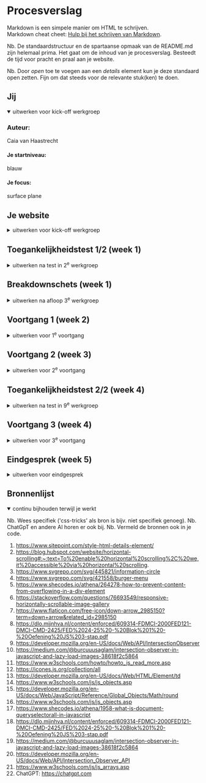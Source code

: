 # Procesverslag
Markdown is een simpele manier om HTML te schrijven.  
Markdown cheat cheet: [Hulp bij het schrijven van Markdown](https://github.com/adam-p/markdown-here/wiki/Markdown-Cheatsheet).

Nb. De standaardstructuur en de spartaanse opmaak van de README.md zijn helemaal prima. Het gaat om de inhoud van je procesverslag. Besteedt de tijd voor pracht en praal aan je website.

Nb. Door *open* toe te voegen aan een *details* element kun je deze standaard open zetten. Fijn om dat steeds voor de relevante stuk(ken) te doen.


## Jij

<details open>
  <summary>uitwerken voor kick-off werkgroep</summary>

  ### Auteur:
  Caia van Haastrecht

  #### Je startniveau:
  blauw

  #### Je focus:
  surface plane
 
</details>


## Je website

<details>
  <summary>uitwerken voor kick-off werkgroep</summary>

  ### Je opdracht:
  https://www.hellofresh.nl/?redirectLinkError=1&email=cpvh05%40protonmail.com 

  #### Screenshot(s) van de eerste pagina (small screen): 
  Homepagina 
  <img src="readme-images/hf-home.JPG" width="375px" alt="De homepagina van de hello fresh website">

  #### Screenshot(s) van de tweede pagina (small screen):
  receptenpagina
  <img src="readme-images/scherm2.JPG" width="375px" alt="De pagina met daarop een recept">
 
</details>



## Toegankelijkheidstest 1/2 (week 1)

<details>
  <summary>uitwerken na test in 2<sup>e</sup> werkgroep</summary>

  ### Bevindingen
  Lijst met je bevindingen die in de test naar voren kwamen:
  - Doorgestreepte teksten worden niet duidelijk vermeld. Bijvoorbeeld bij het gebruik van kortingen waarbij de oude prijs wordt aangeduid d.m.v.
    een streep door de tekst.
  - De homepagina maakt gebruik van een animatie die steeds letters toevoegd om een woord te spellen. Bij het gebruik van een screenreader is dit
    zeer onpraktisch. Het wordt het namelijk totaal niet duidelijk van.
  - Niet elke afbeelding/icoon is goed aangegeven met een alternatieve tekst. Bij het gebruik van een screenreader wordt er namelijk alleen maar 
    vermeld dat het om een afbeelding gaat maar niet wat daarop te zien is. De afbeeldingen die wel een alternatieve tekst bevatten hebben geen 
    betekenisvolle tekst. 
  - Sommige delen van de tekst op de homepagina worden overgeslagen en niet voorgelezen. Dit is heel onhandig voor de mensen die gebruik maken van een screenreader. Op deze manier wordt namelijk zo de helft van de pagina overgeslagen. 
  - De recepten op de detailpagina's (pop-up) worden op een onlogische volgorde voorgelezen. Het begint namelijk vanaf onderaan.

</details>



## Breakdownschets (week 1)

<details>
  <summary>uitwerken na afloop 3<sup>e</sup> werkgroep</summary>

  ### de hele pagina: 
  <img src="readme-images/breakdown-home.png" width="375px" alt="breakdown van de hele pagina">
    <img src="readme-images/breakdown-recept.png" width="375px" alt="breakdown van de hele pagina">

  ### dynamisch deel (bijv menu): 
  <img src="readme-images/breakdown-menu.png" width="375px" alt="breakdown van een dynamisch deel">

</details>





## Voortgang 1 (week 2)

<details>
  <summary>uitwerken voor 1<sup>e</sup> voortgang</summary>

  ### Stand van zaken
  Ik vond het erg lastig hoe ik de tweede pagina kon voorzien van eigen css, zonder in de knoop te komen met de vormgeving. Zo gebruikte ik namelijk steeds de nth-child. Op die manier wordt het op allebei de pagina's toegevoegd. 
  <img src="readme-images/afbeelding1.png" width="375px">

  Daarnaast vond ik het lastig om een carrousel te maken. Ik wist dat ik de elementen in een list moest maken, maar vond het toch lastig om het horizontaal scrolbaar te maken.
  <img src="readme-images/afbeelding2.png" width="375px">
  <img src="readme-images/afbeelding3.png" width="375px">



  ### Agenda voor meeting
  Hier wat vragen die ik had voor de studentassistenten tijdens het feedbackuurtje:
  - Hoe gebruik ik nth-child bij bij meerdere html pagina’s zonder ze op allebei te gebruiken
  - Hoe kan ik de recepten op het homescherm als een carrousel maken. Zoals het ook op de originele site gebeurd?

  ### Verslag van meeting
  hier na afloop snel de uitkomsten van de meeting vastleggen

  - Zorg dat de lettertype in de body wordt aangeroepen, zodat ik dat niet iedere keer hoef te doen. Zo word ook de code netter
  - Zorg dat je de main van de tweede pagina een class geeft zodat ik de css op die manier kan aanroepen
  - gebruik een ul met daarin li-items. In de li moeten dan de losse elementen van de blokjes van de carrousel komen. Deze carrousel geef je de volgende css mee: 
    .carrousel {
    display: flex;
    flex-direction: row;
    overflow: auto;
    white-space: nowrap;
    }
</details>


## Voortgang 2 (week 3)

<details>
  <summary>uitwerken voor 2<sup>e</sup> voortgang</summary>

  ### Stand van zaken
  hier dit ging goed & dit was lastig (neem ook screenshots op van delen van je website en code):

Ik vond het lastig om te bepalen wanneer een element een section of een div om zich heen moest hebben. Een div is namelijk bepaald voor alleen de vormgeving en een section moet je gebruiken wanneer er een tekst moet worden weergegeven. Soms gebruikte ik een section voor iets en dan kreeg ik later een info. Daarin werd dan verteld dat er een h1-h6 misde. 
  <img src="readme-images/afbeelding4.png" width="375px">

Daarnaast had ik moeite met het aanpassen van de details. Ik kon namelijk geen veranderinge aanbrengen in het type pijltje of de volgorde waarin het pijltje en de tekst verschenen. 
  <img src="readme-images/afbeelding5.png" width="375px">

Daarentegen ging het vormgeven van de website wel al goed. Het begon al steeds meer op de website van Hello Fresh te lijken. 

  ### Agenda voor meeting
  Dit zijn vragen die ik aan Danny stelde tijdens het feedbackuurtje:
  - Wanneer is het gebruiken van een div legaal?
  - Hoe kan ik met css de details aanpassen?
  - Hoe krijg ik de nav op de recept pagina goed in plaats van hoe het er nu staat?
  - Hoe kan ik een svg in een html zetten?
  - Niet alle plaatjes op willen mee bewegen op de recept pagina.
  - Ik krijg een error bij het typen in de css. Is dit ernstig of kan ik dit negeren?


  ### Verslag van meeting
  hier na afloop snel de uitkomsten van de meeting vastleggen
  - Als ik stukjes gebruik die alleen vormgegeven moeten worden, maar geen heading hebben, dan mag ik een div gebruiken. Anders zou ik ook nog een section kunnen gebruiken en die wel een h1-h6 kunnen geven, maar dan zet ik de display op 'none'
  - De details zijn moeilijk vorm te geven, dus dat mocht ik laten zoals het er op dit moment uitziet.
  - Alles wat we (Danny en ik) geprobeerd hebben wilde niet werken. Dus heb ik het afgekort ingevuld.
  <img src="readme-images/afbeelding6.png" width="375px">
  - Het in het html zetten van een svg heb ik uitgelegd gekregen en naar aanleiding daarvan in mijn html gezet. 


</details>





## Toegankelijkheidstest 2/2 (week 4)

<details>
  <summary>uitwerken na test in 9<sup>e</sup> werkgroep</summary>

  ### Bevindingen
 verbeteringen die ik heb aangebracht aan de hellofresh pagina's:
- De HTML-pagina's zijn volledig gevalideerd. Hoewel ik mijn twee pagina's niet kan vergelijken met de gehele HelloFresh-website, is de website op het gebied van toegankelijkheid en codevalidatie wel verbeterd. 

- Alle afbeeldingen op de pagina bevatten nu een correct ingevuld alt-attribuut. Dit is een belangrijke verbetering ten opzichte van de originele HelloFresh-website, waar niet alle afbeeldingen een alt-tekst hadden of deze niet voldoende beschrijvend was. De alt-teksten op mijn pagina beschrijven de afbeeldingen duidelijk, inclusief de tekst die op de afbeeldingen zelf staat, wat de toegankelijkheid verbetert, vooral voor screenreaders.

- Waar de originele website veel content zonder duidelijke structuur weergaf, heb ik alle opgesomde informatie netjes in een ul geplaatst. Op deze manier zit er een stuk meer structuur in de pagina. 

- Qua visuele verbetering heb ik een light/dark mode toegevoegd, iets wat de originele website niet biedt. Deze functionaliteit zorgt ervoor dat gebruikers hun voorkeur voor een lichtere of donkerdere interface kunnen instellen, wat de leesbaarheid en het comfort verbetert, afhankelijk van de lichtomstandigheden of persoonlijke voorkeuren.

- Voor gebruikers die gevoelig zijn voor bewegingseffecten, is er nu ondersteuning voor de prefers-reduced-motion-instelling. Als deze optie is ingeschakeld op de computer, zal de animatie op mijn homepagina niet worden afgespeeld. In plaats daarvan wordt de tekst in één keer weergegeven. Dit voorkomt overbodige bewegingen en maakt de website toegankelijker. 

</details>

## Voortgang 3 (week 4)

<details>
  <summary>uitwerken voor 3<sup>e</sup> voortgang</summary>

  ### Stand van zaken
  hier dit ging goed & dit was lastig (neem ook screenshots op van delen van je website en code)

  Ik had wat moeite met het maken van het hamburgermenu. Ik kwam er namelijk eerst achter dat alles wat ik qua javaScript probeerde, niet wilde werken. Ik heb een aantal dagen geleden het probleem aan Danny voorgelegd en die vertelde me dat ik een tweede javaScript pagina kon aanmaken. Op deze manier deed het hamburgermenu het in ieder geval. Alleen nu krijg ik het niet voor elkaar om het scherm achter het hamburgermenu stil te houden.
  <img src="readme-images/afbeelding6.png" width="375px">

  Ook loop ik tegen het probleem aan dat alle svg's niet doen wat ik wil. Zo worden bijvoorbeeld alle Sociale media logo's hetzelfde logo.  

  ### Agenda voor meeting
  - de logo's die ik gebruik zijn alleen maar facebook logo's. Hoe kan ik dit oplossen?
  - Hoe kan ik het scherm achter het hamburgermenu vastzetten, zodat scrollen niet mogelijk is. 
  - Waarom komt mijn nav (hamburgermenu niet in beeld bij het drukken op het icoontje)
  - Bij het gebruiken van de darkmode wordt het logo niet meegekleurd. Hoe kan ik dit oplossen?


  ### Verslag van meeting
  hier na afloop snel de uitkomsten van de meeting vastleggen

  - de :root aanpassen in de css en niet via de javascript. Dit heb ik gedaan door de volgende code in mijn javascript te zetten:
  /* bron: Hadil */
.darkmode {
    --primaire-achtergrond: black;
    --secudaire-achtergrond: rgb(33, 33, 33);
    --tertaire-achtergrond: rgb(100, 99, 99);
    --font-kleur-primair: white;
    --font-kleur-secundair: rgb(150, 150, 150);
    --font-kleur-tertair: rgb(113 113 113);
    --Fresh-groen: rgb(25 173 106);
}
De darkmode laat ik wel nog aanroepen door middel van javascript
  - Het facebook probleem verhelpen door middel van het gebruiken van svg's van de volgende website : https://icones.js.org/collection/all 
  - Door het toevoegen van een class op de body en deze laten aanroepen bij het openen van het hamburgermenu. De class zal ervoor zorgen dat je de body niet meer kunt scrollen.
  -  Ik moest daarvoor een ander javaScript bestand aanmaken, aangezien ik ook twee html pagina's heb en niet alle elementen op beide schermen voorkomen. 
- Door het logo van een achtergrond te voorzien. De achtergrond wordt alleen zichtbaar bij het activeren van de darkmode. 
  <img src="readme-images/afbeelding7.png" width="375px">


</details>


## Eindgesprek (week 5)

<details>
  <summary>uitwerken voor eindgesprek</summary>

  ### Je uitkomst - karakteristiek screenshots:
  <img src="readme-images/dummy-plaatje.jpg" width="375px" alt="uitomst opdracht 1">


  ### Dit ging goed/Heb ik geleerd: 
- Het maken van een light/darkmode
- <img src="readme-images/afbeelding8.png" width="375px">
- <img src="readme-images/afbeelding14.png" width="375px">
- <img src="readme-images/afbeelding9.png" width="375px">
- Het maken van een carrousel door middel van een horizontale scroll.
- <img src="readme-images/afbeelding11.png" width="375px">
- het maken van een dropdown door middel van het  details element. 
- <img src="readme-images/afbeelding12.png" width="375px">
- <img src="readme-images/afbeelding13.png" width="375px">
- het gebruiken van svg's in mijn html pagina.
- <img src="readme-images/afbeelding15.png" width="375px">
- het gebruiken van een tabel in mijn html
- <img src="readme-images/afbeelding16.png" width="375px">
- Het gebruik maken van knoppen die de DOM-manipuleren (in dit geval gebruikt voor het aanpassen van hoeveelheden)
- <img src="readme-images/afbeelding17.png" width="375px">
- Het gebruiken van een knop die een 'lees meer' sectie opent
- <img src="readme-images/afbeelding18.png" width="375px">
- <img src="readme-images/afbeelding19.png" width="375px">



  ### Dit was lastig/Is niet gelukt:
  - de dropdowns aanpassen naar hoe het er op de originele website uitziet
    - <img src="readme-images/afbeelding12.png" width="375px">
  - <img src="readme-images/afbeelding13.png" width="375px">
  - <img src="readme-images/afbeelding20.png" width="375px">
  - <img src="readme-images/afbeelding21.png" width="375px">
  - door middel van javaScript een carrousel maken. Ik heb het nu namelijk gewoon met enkel css gedaan. 
  - <img src="readme-images/afbeelding22.png" width="375px">
  - <img src="readme-images/afbeelding23.png" width="375px">
  Voor beide punten heb ik veel onderzoek gedaan naar een eventuele oplossing. Echter, door tijdsdruk, het niet kunnen vinden van de geschikte bronnen of het daadwerkelijk niet mogelijk zijn op de manier dat ik het wilde aanpakken. Heb ik deze onderdelen moeten laten voor wat get wwas 

Voor beide punten heb ik uitgebreid onderzoek gedaan naar mogelijke oplossingen. Helaas, door tijdsdruk, het niet vinden van de juiste informatie, of omdat het op de manier die ik wilde niet mogelijk bleek, heb ik deze onderdelen moeten laten voor wat het was. 
</details>





## Bronnenlijst

<details open>
  <summary>continu bijhouden terwijl je werkt</summary>

  Nb. Wees specifiek ('css-tricks' als bron is bijv. niet specifiek genoeg). 
  Nb. ChatGpT en andere AI horen er ook bij.
  Nb. Vermeld de bronnen ook in je code.

1. https://www.sitepoint.com/style-html-details-element/
2. https://blog.hubspot.com/website/horizontal-scrolling#:~:text=To%20enable%20horizontal%20scrolling%2C%20we,it%20accessible%20via%20horizontal%20scrolling.
3. https://www.svgrepo.com/svg/445821/information-circle
4. https://www.svgrepo.com/svg/421558/burger-menu
5. https://www.shecodes.io/athena/264278-how-to-prevent-content-from-overflowing-in-a-div-element
6. https://stackoverflow.com/questions/76693549/responsive-horizontally-scrollable-image-gallery
7. https://www.flaticon.com/free-icon/down-arrow_2985150?term=down+arrow&related_id=2985150
8. https://dlo.mijnhva.nl/content/enforced/609314-FDMCI-2000FED121-DMCI-CMD-2425/FED%2024-25%20-%20Blok%201%20-%20Oefening%20JS%203-stap.pdf
9. https://developer.mozilla.org/en-US/docs/Web/API/IntersectionObserver
10. https://medium.com/@burcuuusaglam/intersection-observer-in-javascript-and-lazy-load-images-38618f2c5864
11. https://www.w3schools.com/howto/howto_js_read_more.asp
12. https://icones.js.org/collection/all
13. https://developer.mozilla.org/en-US/docs/Web/HTML/Element/td
14. https://www.w3schools.com/js/js_objects.asp
15. https://developer.mozilla.org/en-US/docs/Web/JavaScript/Reference/Global_Objects/Math/round
16. https://www.w3schools.com/js/js_objects.asp
17. https://www.shecodes.io/athena/1958-what-is-document-queryselectorall-in-javascript 
19. https://dlo.mijnhva.nl/content/enforced/609314-FDMCI-2000FED121-DMCI-CMD-2425/FED%2024-25%20-%20Blok%201%20-%20Oefening%20JS%203-stap.pdf
20. https://medium.com/@burcuuusaglam/intersection-observer-in-javascript-and-lazy-load-images-38618f2c5864
22. https://developer.mozilla.org/en-US/docs/Web/API/Intersection_Observer_API
23. https://www.w3schools.com/js/js_arrays.asp 
24. ChatGPT: https://chatgpt.com 

</details>
